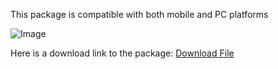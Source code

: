 This package is compatible with both mobile and PC platforms

![Image](https://drive.google.com/file/d/1PWhDCumvsEBMxtdjftskqwWuJjKQH7sd)


Here is a download link to the package: [Download File](https://drive.google.com/file/d/1MrY6eKyQWFdgcjmmsLlxD2NIbc8ZT6Qb/view?usp=share_link)




